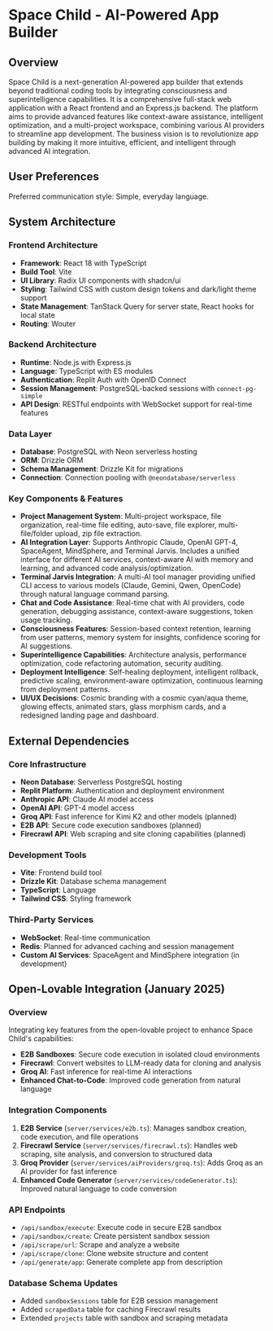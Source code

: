 # Space Child - AI-Powered App Builder

## Overview
Space Child is a next-generation AI-powered app builder that extends beyond traditional coding tools by integrating consciousness and superintelligence capabilities. It is a comprehensive full-stack web application with a React frontend and an Express.js backend. The platform aims to provide advanced features like context-aware assistance, intelligent optimization, and a multi-project workspace, combining various AI providers to streamline app development. The business vision is to revolutionize app building by making it more intuitive, efficient, and intelligent through advanced AI integration.

## User Preferences
Preferred communication style: Simple, everyday language.

## System Architecture

### Frontend Architecture
- **Framework**: React 18 with TypeScript
- **Build Tool**: Vite
- **UI Library**: Radix UI components with shadcn/ui
- **Styling**: Tailwind CSS with custom design tokens and dark/light theme support
- **State Management**: TanStack Query for server state, React hooks for local state
- **Routing**: Wouter

### Backend Architecture
- **Runtime**: Node.js with Express.js
- **Language**: TypeScript with ES modules
- **Authentication**: Replit Auth with OpenID Connect
- **Session Management**: PostgreSQL-backed sessions with `connect-pg-simple`
- **API Design**: RESTful endpoints with WebSocket support for real-time features

### Data Layer
- **Database**: PostgreSQL with Neon serverless hosting
- **ORM**: Drizzle ORM
- **Schema Management**: Drizzle Kit for migrations
- **Connection**: Connection pooling with `@neondatabase/serverless`

### Key Components & Features
- **Project Management System**: Multi-project workspace, file organization, real-time file editing, auto-save, file explorer, multi-file/folder upload, zip file extraction.
- **AI Integration Layer**: Supports Anthropic Claude, OpenAI GPT-4, SpaceAgent, MindSphere, and Terminal Jarvis. Includes a unified interface for different AI services, context-aware AI with memory and learning, and advanced code analysis/optimization.
- **Terminal Jarvis Integration**: A multi-AI tool manager providing unified CLI access to various models (Claude, Gemini, Qwen, OpenCode) through natural language command parsing.
- **Chat and Code Assistance**: Real-time chat with AI providers, code generation, debugging assistance, context-aware suggestions, token usage tracking.
- **Consciousness Features**: Session-based context retention, learning from user patterns, memory system for insights, confidence scoring for AI suggestions.
- **Superintelligence Capabilities**: Architecture analysis, performance optimization, code refactoring automation, security auditing.
- **Deployment Intelligence**: Self-healing deployment, intelligent rollback, predictive scaling, environment-aware optimization, continuous learning from deployment patterns.
- **UI/UX Decisions**: Cosmic branding with a cosmic cyan/aqua theme, glowing effects, animated stars, glass morphism cards, and a redesigned landing page and dashboard.

## External Dependencies

### Core Infrastructure
- **Neon Database**: Serverless PostgreSQL hosting
- **Replit Platform**: Authentication and deployment environment
- **Anthropic API**: Claude AI model access
- **OpenAI API**: GPT-4 model access
- **Groq API**: Fast inference for Kimi K2 and other models (planned)
- **E2B API**: Secure code execution sandboxes (planned)
- **Firecrawl API**: Web scraping and site cloning capabilities (planned)

### Development Tools
- **Vite**: Frontend build tool
- **Drizzle Kit**: Database schema management
- **TypeScript**: Language
- **Tailwind CSS**: Styling framework

### Third-Party Services
- **WebSocket**: Real-time communication
- **Redis**: Planned for advanced caching and session management
- **Custom AI Services**: SpaceAgent and MindSphere integration (in development)

## Open-Lovable Integration (January 2025)

### Overview
Integrating key features from the open-lovable project to enhance Space Child's capabilities:
- **E2B Sandboxes**: Secure code execution in isolated cloud environments
- **Firecrawl**: Convert websites to LLM-ready data for cloning and analysis
- **Groq AI**: Fast inference for real-time AI interactions
- **Enhanced Chat-to-Code**: Improved code generation from natural language

### Integration Components
1. **E2B Service** (`server/services/e2b.ts`): Manages sandbox creation, code execution, and file operations
2. **Firecrawl Service** (`server/services/firecrawl.ts`): Handles web scraping, site analysis, and conversion to structured data
3. **Groq Provider** (`server/services/aiProviders/groq.ts`): Adds Groq as an AI provider for fast inference
4. **Enhanced Code Generator** (`server/services/codeGenerator.ts`): Improved natural language to code conversion

### API Endpoints
- `/api/sandbox/execute`: Execute code in secure E2B sandbox
- `/api/sandbox/create`: Create persistent sandbox session
- `/api/scrape/url`: Scrape and analyze a website
- `/api/scrape/clone`: Clone website structure and content
- `/api/generate/app`: Generate complete app from description

### Database Schema Updates
- Added `sandboxSessions` table for E2B session management
- Added `scrapedData` table for caching Firecrawl results
- Extended `projects` table with sandbox and scraping metadata